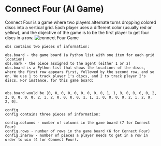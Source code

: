# Connect Four (AI Game)

Connect Four is a game where two players alternate turns dropping colored discs into a vertical grid. Each player uses a different color (usually red or yellow), and the objective of the game is to be the first player to get four discs in a row.
![connect Four Game](https://github.com/jaya6400/Connect-Four/assets/66017717/e79071c1-e672-4499-9d3e-ba8b2bfb13c0)


```
obs contains two pieces of information:

obs.board - the game board (a Python list with one item for each grid location)
obs.mark - the piece assigned to the agent (either 1 or 2)
obs.board is a Python list that shows the locations of the discs, where the first row appears first, followed by the second row, and so on. We use 1 to track player 1's discs, and 2 to track player 2's discs. For instance, for this game board:


obs.board would be [0, 0, 0, 0, 0, 0, 0, 0, 0, 1, 1, 0, 0, 0, 0, 0, 2, 2, 0, 0, 0, 0, 2, 1, 2, 0, 0, 0, 0, 1, 1, 1, 0, 0, 0, 0, 2, 1, 2, 0, 2, 0].

config
config contains three pieces of information:

config.columns - number of columns in the game board (7 for Connect Four)
config.rows - number of rows in the game board (6 for Connect Four)
config.inarow - number of pieces a player needs to get in a row in order to win (4 for Connect Four).
```
